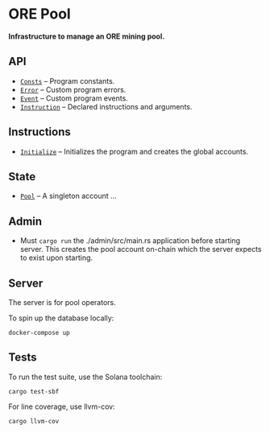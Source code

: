 # ORE Pool

**Infrastructure to manage an ORE mining pool.**


## API
- [`Consts`](api/src/consts.rs) – Program constants.
- [`Error`](api/src/error.rs) – Custom program errors.
- [`Event`](api/src/error.rs) – Custom program events.
- [`Instruction`](api/src/instruction.rs) – Declared instructions and arguments.

## Instructions
- [`Initialize`](program/src/initialize.rs) – Initializes the program and creates the global accounts.

## State
 - [`Pool`](api/src/state/pool.rs) – A singleton account ...

## Admin
- Must `cargo run` the ./admin/src/main.rs application before starting server.
This creates the pool account on-chain which the server expects to exist upon starting.

## Server

The server is for pool operators. 

To spin up the database locally:
```
docker-compose up
```

## Tests

To run the test suite, use the Solana toolchain: 

```
cargo test-sbf
```

For line coverage, use llvm-cov:

```
cargo llvm-cov
```
